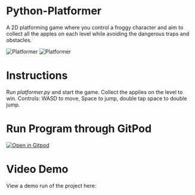 # Python-Platformer

A 2D platforming game where you control a froggy character and aim to collect all the apples on each level while avoiding the dangerous traps and obstacles.

![Platformer](https://i.imgur.com/xtQls8K.png) ![Platformer](https://i.imgur.com/ii58B7z.png)

# Instructions
Run *platformer.py* and start the game. Collect the applies on the level to win.
Controls: WASD to move, Space to jump, double tap space to double jump. 

# Run Program through GitPod

[![Open in Gitpod](https://gitpod.io/button/open-in-gitpod.svg)](https://gitpod.io/#https://github.com/connorpaps/PyGame-Platformer)


# Video Demo

View a demo run of the project here: 
